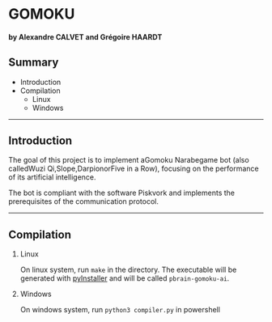 # GOMOKU
#### by Alexandre CALVET and Grégoire HAARDT

Summary
-
- Introduction
- Compilation
    * Linux
    * Windows

***
Introduction
-

The goal of this project is to implement aGomoku Narabegame bot (also calledWuzi Qi,Slope,DarpionorFive in a Row), focusing on the performance of its artificial intelligence.

The bot is compliant with the software Piskvork and implements the prerequisites of the communication protocol.

***
Compilation
-

1. Linux

    On linux system, run ```make``` in the directory. The executable will be generated with [pyInstaller](https://pyinstaller.readthedocs.io/en/stable/) and will be called ```pbrain-gomoku-ai```.

2. Windows

    On windows system, run ```python3 compiler.py``` in powershell
